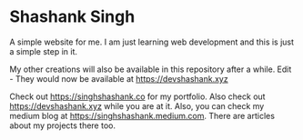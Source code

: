 # Shashank Singh
A simple website for me.
I am just learning web development and this is just a simple step in it.

My other creations will also be available in this repository after a while.
Edit - They would now be available at https://devshashank.xyz

Check out https://singhshashank.co for my portfolio. Also check out https://devshashank.xyz while you are at it. 
Also, you can check my medium blog at https://singhshashank.medium.com. There are articles about my projects there too.
